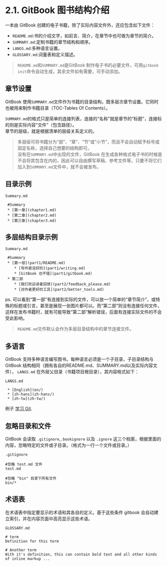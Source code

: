 # **2.1. GitBook 图书结构介绍**

一本由 GitBook 创建的电子书籍，除了实际内容文件外，还应包含如下文件：

* `README.md`:书的介绍文字，如前言、简介，在章节中也可做为章节的简介。
* `SUMMARY.md`:定制书籍的章节结构和顺序。
* `LANGS.md`:多种语言设置。
* `GLOSSARY.md`:词量表和定义描述。  

> `README.md`和`SUMMARY.md`是GitBook 制作电子书的必要文件，可用`gitbook init`命令自动生成，其余文件如有需要，可手动添加。  


## **章节设置**

GitBook 使用`SUMMARY.md`文件作为书籍的目录结构，既多层次章节设置。它同时也被用来制作书籍目录（TOC-Tables Of Contents）。  

`SUMMARY.md`的格式只是简单的连接列表，连接的“名称”就是章节的“标题”，连接标的则是实际内容“文件”（包含路径）。  
章节的层级，就是根据清单的层级关系定义的。  

> 多层级可将书籍分为“部”、“章”、“节”或“小节”，而且不会自动赋予标号或固定名称，选择自己想要的结构即可。  
没有在`SUMMARY.md`中出现的文件，GitBook 在生成各种格式电子书的时候是不会将其包含在内的，因此可以自由撰写草稿、参考文件等，只要不将它们加入到`SUMMARY.md`文件中，就不会被发布。  

## **目录示例**

`Summary.md`

     #Summary
     * [第一章](chapter1.md)
     * [第二章](chapter2.md)
     * [第三章](chapter3.md)

## **多层结构目录示例**

`Summary.md`

     #Summary
     * [第一部](part1/README.md)
        * [写作是没好的](part1/writing.md)
        * [GitBook 也不错](part1/gitbook.md)
     * 第二部
        * [我们欢迎读者回馈](part2/feedback_please.md)
        * [对作者更好的工具](part2/better_tools.md)

ps. 可以看到“第一部”有连接到实际的文件，可以放一个简单的“章节简介”，或特殊的标题或引言，甚至是展现一张图片都可以。而“第二部”则没有连接任何文件，这样在发布书籍时，就有可能导致“第二部”解析错误，后面有连接实际文件的不会受此影响。  

> `README.md`文件默认会作为多层目录结构中的章节连接文件。

## **多语言**

GitBook 支持多种语言编写图书。每种语言必须是一个子目录，子目录结构与 GitBook 结构相同（拥有各自的README.md、SUMMARY.md以及实际内容文件）， `LANGS.md` 在外层父目录（书籍项目根目录），其内容格式如下：

`LANGS.md`

     * [English](en/)
     * [zh-hans](zh-hans/)
     * [zh-tw](zh-tw/)
     

例子 [学习 Git](https://github.com/GitbookIO/git).

## **忽略目录和文件**

GitBook 会读取 `.gitignore`,`.bookignore` 以及 `.ignore` 这三个档案，根据里面的内容，忽略特定的文件或子目录。（格式为一行一个文件或目录。）

`.gitignore`

    #忽略 test.md 文件
    test.md
    
    #忽略 "bin" 目录下所有文件
    bin/*

## **术语表**

在术语表中指定要显示的术语和其各自的定义。基于这些条件 gitbook 会自动建立索引，并在内容页面中高亮显示这些术语。

`GLOSSARY.md`

    # term
    Definition for this term

    # Another term
    With it's definition, this can contain bold text and all other kinds of inline markup ...
